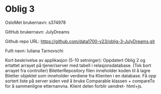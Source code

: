Oblig 3
=======
OsloMet brukernavn: s374978

GitHub brukernavn: JulyDreams

Github repo URL: https://github.com/data1700-v23/oblig-3-JulyDreams.git

Fullt navn: Iuliana Tarnovschi

Kort beskrivelse av applikasjon (5-10 setninger): 
Oppdatert Oblig 2 og ertattet arrayet på tjener/server med tabell i relasjonsdatabase. (Tok bort arrayet fra controller)
BiletterRepository filen inneholder koden til å lagre Biletter objektet som inneholder verdiene fra Klienten i en database. 
Få opp sortert liste på server siden ved å bruke Comparable klassen + compareTo for å sammenligne etternanvna.
Klient delen forblir uendret- html+js.

